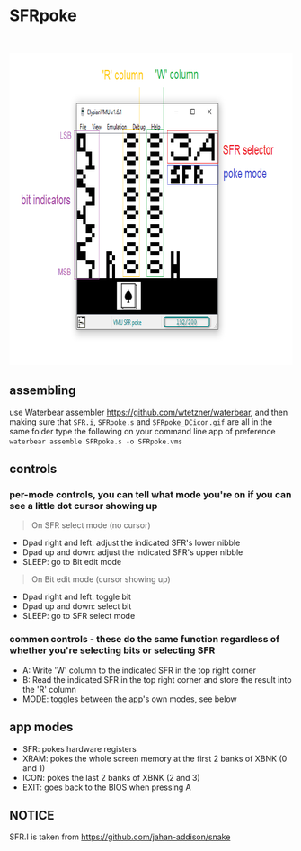 # SFRpoke
<br><p align="left"><img src="https://github.com/jvsTSX/SFRpoke/blob/main/assets/SFRpoke_example.png?raw=true" alt="SFRpoke example" width="777" height="555"/>

## assembling
use Waterbear assembler https://github.com/wtetzner/waterbear, and then making sure that `SFR.i`, `SFRpoke.s` and `SFRpoke_DCicon.gif`
are all in the same folder type the following on your command line app of preference `waterbear assemble SFRpoke.s -o SFRpoke.vms`

## controls
### per-mode controls, you can tell what mode you're on if you can see a little dot cursor showing up
> On SFR select mode (no cursor)
- Dpad right and left: adjust the indicated SFR's lower nibble
- Dpad up and down: adjust the indicated SFR's upper nibble
- SLEEP: go to Bit edit mode

> On Bit edit mode (cursor showing up)
- Dpad right and left: toggle bit
- Dpad up and down: select bit
- SLEEP: go to SFR select mode

### common controls - these do the same function regardless of whether you're selecting bits or selecting SFR
- A: Write 'W' column to the indicated SFR in the top right corner
- B: Read the indicated SFR in the top right corner and store the result into the 'R' column
- MODE: toggles between the app's own modes, see below

## app modes
- SFR: pokes hardware registers
- XRAM: pokes the whole screen memory at the first 2 banks of XBNK (0 and 1)
- ICON: pokes the last 2 banks of XBNK (2 and 3)
- EXIT: goes back to the BIOS when pressing A

## NOTICE
SFR.I is taken from https://github.com/jahan-addison/snake
